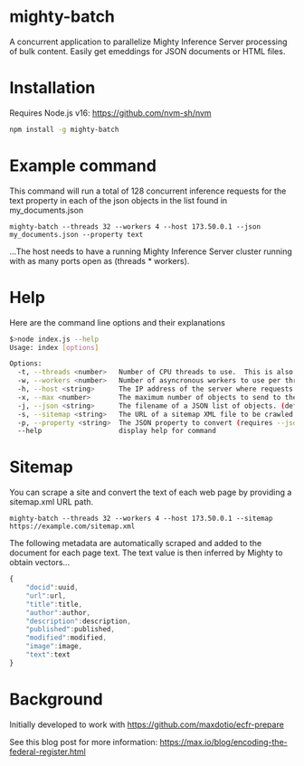 # mighty-batch

A concurrent application to parallelize Mighty Inference Server processing of bulk content.  Easily get emeddings for JSON documents or HTML files.

# Installation

Requires Node.js v16: https://github.com/nvm-sh/nvm

```bash
npm install -g mighty-batch
```

# Example command

This command will run a total of 128 concurrent inference requests for the text property in each of the json objects in the list found in my_documents.json

```
mighty-batch --threads 32 --workers 4 --host 173.50.0.1 --json my_documents.json --property text
```

...The host needs to have a running Mighty Inference Server cluster running with as many ports open as (threads * workers).

# Help

Here are the command line options and their explanations

```bash
$>node index.js --help
Usage: index [options]

Options:
  -t, --threads <number>   Number of CPU threads to use.  This is also the number of processes that will run (one per thread). (default: 2)
  -w, --workers <number>   Number of asyncronous workers to use per thread process. (default: 2)
  -h, --host <string>      The IP address of the server where requests will be sent. (default: "127.0.0.1")
  -x, --max <number>       The maximum number of objects to send to the server. (default: 0)
  -j, --json <string>      The filename of a JSON list of objects. (default: null)
  -s, --sitemap <string>   The URL of a sitemap XML file to be crawled and inferred. (default: null)
  -p, --property <string>  The JSON property to convert (requires --json). (default: null)
  --help                   display help for command

```

# Sitemap

You can scrape a site and convert the text of each web page by providing a sitemap.xml URL path.

```
mighty-batch --threads 32 --workers 4 --host 173.50.0.1 --sitemap https://example.com/sitemap.xml
```

The following metadata are automatically scraped and added to the document for each page text.  The text value is then inferred by Mighty to obtain vectors...

```javascript
{
    "docid":uuid,
    "url":url,
    "title":title,
    "author":author,
    "description":description,
    "published":published,
    "modified":modified,
    "image":image,
    "text":text
}
````

# Background

Initially developed to work with https://github.com/maxdotio/ecfr-prepare

See this blog post for more information: https://max.io/blog/encoding-the-federal-register.html
